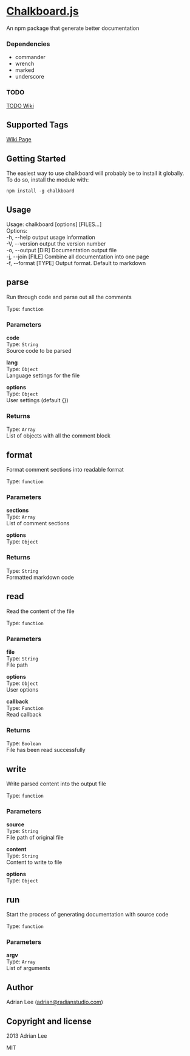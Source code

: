 
[Chalkboard.js](https://github.com/adrianlee44/chalkboard)
===
An npm package that generate better documentation  
  
### Dependencies
- commander  
- wrench  
- marked  
- underscore  

### TODO
[TODO Wiki](https://github.com/adrianlee44/chalkboard/wiki/TODO)  


Supported Tags
---

[Wiki Page](https://github.com/adrianlee44/chalkboard/wiki/Supported-Tags)  
  

Getting Started
---

The easiest way to use chalkboard will probably be to install it globally.  
To do so, install the module with:  
```  
npm install -g chalkboard  
```  
  

Usage
---

Usage: chalkboard [options] [FILES...]  
Options:  
-h, --help           output usage information  
-V, --version        output the version number  
-o, --output [DIR]   Documentation output file  
-j, --join [FILE]    Combine all documentation into one page  
-f, --format [TYPE]  Output format. Default to markdown  
  

parse
---

Run through code and parse out all the comments  
  
Type: `function`  

### Parameters
**code**  
Type: `String`  
Source code to be parsed  
  
**lang**  
Type: `Object`  
Language settings for the file  
  
**options**  
Type: `Object`  
User settings (default {})  
  

### Returns
Type: `Array`  
List of objects with all the comment block  
  


format
---

Format comment sections into readable format  
  
Type: `function`  

### Parameters
**sections**  
Type: `Array`  
List of comment sections  
  
**options**  
Type: `Object`  

### Returns
Type: `String`  
Formatted markdown code  
  


read
---

Read the content of the file  
  
Type: `function`  

### Parameters
**file**  
Type: `String`  
File path  
  
**options**  
Type: `Object`  
User options  
  
**callback**  
Type: `Function`  
Read callback  
  

### Returns
Type: `Boolean`  
File has been read successfully  
  


write
---

Write parsed content into the output file  
  
Type: `function`  

### Parameters
**source**  
Type: `String`  
File path of original file  
  
**content**  
Type: `String`  
Content to write to file  
  
**options**  
Type: `Object`  


run
---

Start the process of generating documentation with source code  
  
Type: `function`  

### Parameters
**argv**  
Type: `Array`  
List of arguments  
  

## Author
Adrian Lee (adrian@radianstudio.com)
## Copyright and license
2013 Adrian Lee

MIT
